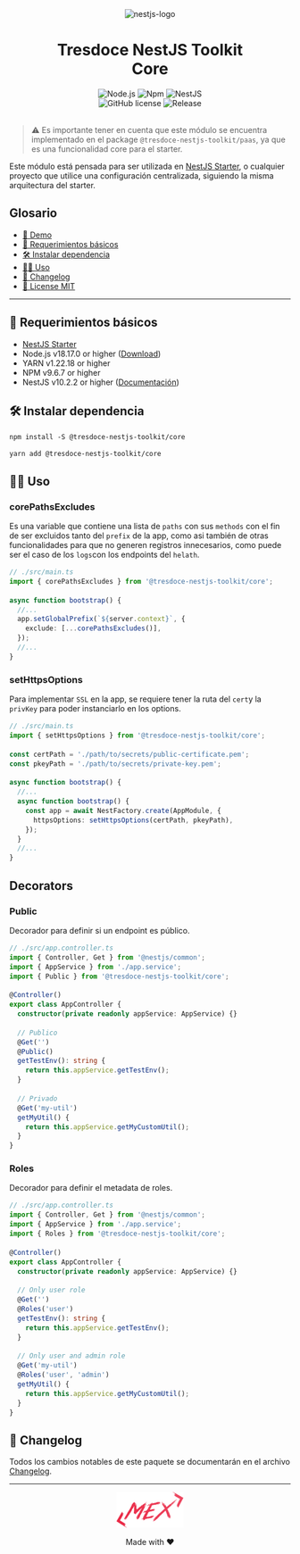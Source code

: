 <div align="center">
    <img alt="nestjs-logo" width="250" height="auto" src="https://camo.githubusercontent.com/c704e8013883cc3a04c7657e656fe30be5b188145d759a6aaff441658c5ffae0/68747470733a2f2f6e6573746a732e636f6d2f696d672f6c6f676f5f746578742e737667" />
    <h1>Tresdoce NestJS Toolkit<br/>Core</h1>
</div>

<div align="center">
    <img src="https://img.shields.io/static/v1.svg?style=flat&label=NodeJS&message=v18.17.0&labelColor=339933&color=757575&logoColor=FFFFFF&logo=Node.js" alt="Node.js"/>
    <img src="https://img.shields.io/static/v1.svg?style=flat&label=NPM&message=v9.6.7&labelColor=CB3837&logoColor=FFFFFF&color=757575&logo=npm" alt="Npm"/>
    <img src="https://img.shields.io/static/v1.svg?style=flat&label=NestJS&message=v10.2.2&labelColor=E0234E&logoColor=FFFFFF&color=757575&logo=Nestjs" alt="NestJS"/><br/>
    <img alt="GitHub license" src="https://img.shields.io/github/license/tresdoce/tresdoce-nestjs-toolkit?style=flat">
    <img alt="Release" src="https://img.shields.io/npm/v/@tresdoce-nestjs-toolkit/core.svg">
    <br/>
</div>
<br/>

> ⚠️ Es importante tener en cuenta que este módulo se encuentra implementado en el package `@tresdoce-nestjs-toolkit/paas`, ya que es una funcionalidad core para el starter.

Este módulo está pensada para ser utilizada en [NestJS Starter](https://github.com/rudemex/nestjs-starter), o cualquier
proyecto que utilice una configuración centralizada, siguiendo la misma arquitectura del starter.

## Glosario

- [🥳 Demo](https://nestjs-starter.up.railway.app/v1/docs)
- [📝 Requerimientos básicos](#basic-requirements)
- [🛠️ Instalar dependencia](#install-dependencies)
- [👨‍💻 Uso](#use)
- [📄 Changelog](./CHANGELOG.md)
- [📜 License MIT](./license.md)

---

<a name="basic-requirements"></a>

## 📝 Requerimientos básicos

- [NestJS Starter](https://github.com/rudemex/nestjs-starter)
- Node.js v18.17.0 or higher ([Download](https://nodejs.org/es/download/))
- YARN v1.22.18 or higher
- NPM v9.6.7 or higher
- NestJS v10.2.2 or higher ([Documentación](https://nestjs.com/))

<a name="install-dependencies"></a>

## 🛠️ Instalar dependencia

```
npm install -S @tresdoce-nestjs-toolkit/core
```

```
yarn add @tresdoce-nestjs-toolkit/core
```

<a name="use"></a>

## 👨‍💻 Uso

### corePathsExcludes

Es una variable que contiene una lista de `paths` con sus `methods` con el fin de ser excluidos tanto del `prefix` de la
app, como asi también de otras funcionalidades para que no generen registros innecesarios, como puede ser el caso de
los `logs`con los endpoints del `helath`.

```typescript
// ./src/main.ts
import { corePathsExcludes } from '@tresdoce-nestjs-toolkit/core';

async function bootstrap() {
  //...
  app.setGlobalPrefix(`${server.context}`, {
    exclude: [...corePathsExcludes()],
  });
  //...
}
```

### setHttpsOptions

Para implementar `SSL` en la app, se requiere tener la ruta del `cert`y la `privKey` para poder instanciarlo en los
options.

```typescript
// ./src/main.ts
import { setHttpsOptions } from '@tresdoce-nestjs-toolkit/core';

const certPath = './path/to/secrets/public-certificate.pem';
const pkeyPath = './path/to/secrets/private-key.pem';

async function bootstrap() {
  //...
  async function bootstrap() {
    const app = await NestFactory.create(AppModule, {
      httpsOptions: setHttpsOptions(certPath, pkeyPath),
    });
  }
  //...
}
```

## Decorators

### Public

Decorador para definir si un endpoint es público.

```typescript
// ./src/app.controller.ts
import { Controller, Get } from '@nestjs/common';
import { AppService } from './app.service';
import { Public } from '@tresdoce-nestjs-toolkit/core';

@Controller()
export class AppController {
  constructor(private readonly appService: AppService) {}

  // Publico
  @Get('')
  @Public()
  getTestEnv(): string {
    return this.appService.getTestEnv();
  }

  // Privado
  @Get('my-util')
  getMyUtil() {
    return this.appService.getMyCustomUtil();
  }
}
```

### Roles

Decorador para definir el metadata de roles.

```typescript
// ./src/app.controller.ts
import { Controller, Get } from '@nestjs/common';
import { AppService } from './app.service';
import { Roles } from '@tresdoce-nestjs-toolkit/core';

@Controller()
export class AppController {
  constructor(private readonly appService: AppService) {}

  // Only user role
  @Get('')
  @Roles('user')
  getTestEnv(): string {
    return this.appService.getTestEnv();
  }

  // Only user and admin role
  @Get('my-util')
  @Roles('user', 'admin')
  getMyUtil() {
    return this.appService.getMyCustomUtil();
  }
}
```

## 📄 Changelog

Todos los cambios notables de este paquete se documentarán en el archivo [Changelog](./CHANGELOG.md).

---

<div align="center">
    <a href="mailto:mdelgado@tresdoce.com.ar" target="_blank" alt="Send an email">
        <img src="https://raw.githubusercontent.com/tresdoce/tresdoce-nestjs-toolkit/ab924d5bdd9a9b9acb3ca5721d4ce977c6b7f680/.readme-static/logo-mex-red.svg" width="120" alt="Mex" />
    </a><br/>
    <p>Made with ❤</p>
</div>
